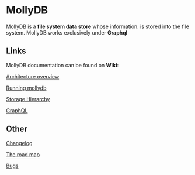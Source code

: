 # MollyDB

MollyDB is a **file system data store** whose information. is stored into the 
file system. MollyDB works exclusively under **Graphql**

## Links

MollyDB documentation can be found on **Wiki**:

[Architecture overview](https://github.com/wesovilabs/mollydb/wiki/Architecture-overview)

[Running mollydb](https://github.com/wesovilabs/mollydb/wiki/Running-mollydb)

[Storage Hierarchy](https://github.com/wesovilabs/mollydb/wiki/Storage-hierarchy)

[GraphQL](https://github.com/wesovilabs/mollydb/wiki/GraphQL)


## Other

[Changelog](https://github.com/wesovilabs/mollydb/wiki/CHANGELOG)

[The road map](https://github.com/wesovilabs/mollydb/wiki/The-road-map)

[Bugs](https://github.com/wesovilabs/mollydb/wiki/Bugs)



